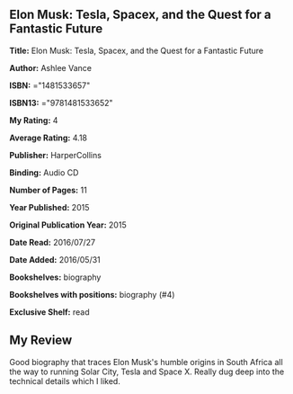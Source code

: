 ## Elon Musk: Tesla, Spacex, and the Quest for a Fantastic Future

**Title:** Elon Musk: Tesla, Spacex, and the Quest for a Fantastic Future

**Author:** Ashlee Vance

**ISBN:** ="1481533657"

**ISBN13:** ="9781481533652"

**My Rating:** 4

**Average Rating:** 4.18

**Publisher:** HarperCollins

**Binding:** Audio CD

**Number of Pages:** 11

**Year Published:** 2015

**Original Publication Year:** 2015

**Date Read:** 2016/07/27

**Date Added:** 2016/05/31

**Bookshelves:** biography

**Bookshelves with positions:** biography (#4)

**Exclusive Shelf:** read


## My Review

Good biography that traces Elon Musk's humble origins in South Africa all the way to running Solar City, Tesla and Space X. Really dug deep into the technical details which I liked.
